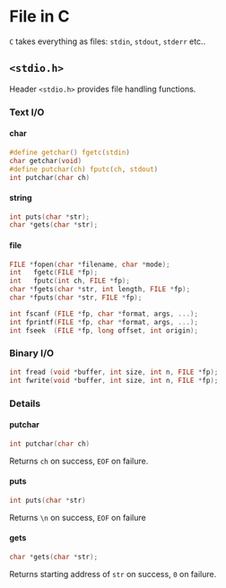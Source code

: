# File in C

`C` takes everything as files: `stdin`, `stdout`, `stderr` etc..

## `<stdio.h>`

Header `<stdio.h>` provides file handling functions.

### Text I/O

#### char

```c
#define getchar() fgetc(stdin)
char getchar(void)
#define putchar(ch) fputc(ch, stdout)
int putchar(char ch)
```

#### string

```c
int puts(char *str);
char *gets(char *str);
```

#### file

```c
FILE *fopen(char *filename, char *mode);
int   fgetc(FILE *fp);
int   fputc(int ch, FILE *fp);
char *fgets(char *str, int length, FILE *fp);
char *fputs(char *str, FILE *fp);

int fscanf (FILE *fp, char *format, args, ...);
int fprintf(FILE *fp, char *format, args, ...);
int fseek  (FILE *fp, long offset, int origin);
```

### Binary I/O

```c
int fread (void *buffer, int size, int n, FILE *fp);
int fwrite(void *buffer, int size, int n, FILE *fp);
```

### Details

#### putchar

```c
int putchar(char ch)
```

Returns `ch` on success, `EOF` on failure.

#### puts

```c
int puts(char *str)
```

Returns `\n` on success, `EOF` on failure

#### gets

```c
char *gets(char *str);
```

Returns starting address of `str` on success, `0` on failure.

